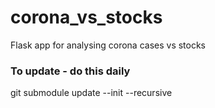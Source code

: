 # corona_vs_stocks
Flask app for analysing corona cases vs stocks


### To update - do this daily
git submodule update --init --recursive